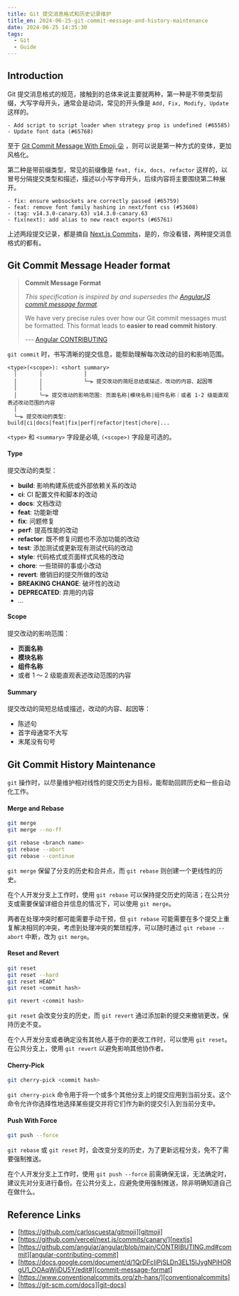 ```yaml
---
title: Git 提交消息格式和历史记录维护
title_en: 2024-06-25-git-commit-message-and-history-maintenance
date: 2024-06-25 14:35:30
tags:
  - Git
  - Guide
---
```


## Introduction

Git 提交消息格式的规范，接触到的总体来说主要就两种，第一种是不带类型前缀，大写字母开头，通常会是动词，常见的开头像是 `Add, Fix, Modify, Update` 这样的。

```log
- Add script to script loader when strategy prop is undefined (#65585)
- Update font data (#65768)
```

至于 [Git Commit Message With Emoji 😜][gitmoji] ，则可以说是第一种方式的变体，更加风格化。

第二种是带前缀类型，常见的前缀像是 `feat, fix, docs, refactor` 这样的，以冒号分隔提交类型和描述，描述以小写字母开头，后续内容将主要围绕第二种展开。

```log
- fix: ensure websockets are correctly passed (#65759)
- feat: remove font family hashing in next/font css (#53608)
- (tag: v14.3.0-canary.63) v14.3.0-canary.63
- fix(next): add alias to new react exports (#65761)
```

上述两段提交记录，都是摘自 [Next.js Commits][nextjs]，是的，你没看错，两种提交消息格式的都有。

## Git Commit Message Header format

> **Commit Message Format**
>
> _This specification is inspired by and supersedes the [AngularJS commit message format][commit-message-format]._
>
> We have very precise rules over how our Git commit messages must be formatted.
> This format leads to **easier to read commit history**.
>
> --- [Angular CONTRIBUTING][angular-contributing-commit]

`git commit` 时，书写清晰的提交信息，能帮助理解每次改动的目的和影响范围。

```
<type>(<scope>): <short summary>
  │       │             │
  │       │             └─⫸ 提交改动的简短总结或描述，改动的内容、起因等
  │       │
  │       └─⫸ 提交改动的影响范围: 页面名称|模块名称|组件名称｜或者 1-2 级能直观表述改动范围的内容
  │
  └─⫸ 提交改动的类型: build|ci|docs|feat|fix|perf|refactor|test|chore|...
```

`<type>` 和 `<summary>` 字段是必填, `(<scope>)` 字段是可选的。

#### Type

提交改动的类型：

- **build**: 影响构建系统或外部依赖关系的改动
- **ci**: CI 配置文件和脚本的改动
- **docs**: 文档改动
- **feat**: 功能新增
- **fix**: 问题修复
- **perf**: 提高性能的改动
- **refactor**: 既不修复问题也不添加功能的改动
- **test**: 添加测试或更新现有测试代码的改动
- **style**: 代码格式或页面样式风格的改动
- **chore**: 一些琐碎的事或小改动
- **revert**: 撤销旧的提交所做的改动
- **BREAKING CHANGE**: 破坏性的改动
- **DEPRECATED**: 弃用的内容
- ...

#### Scope

提交改动的影响范围：

- **页面名称**
- **模块名称**
- **组件名称**
- 或者 1 ～ 2 级能直观表述改动范围的内容

#### Summary

提交改动的简短总结或描述，改动的内容、起因等：

- 陈述句
- 首字母通常不大写
- 末尾没有句号

## Git Commit History Maintenance

`git` 操作时，以尽量维护相对线性的提交历史为目标，能帮助回顾历史和一些自动化工作。

#### Merge and Rebase

```bash
git merge
git merge --no-ff

git rebase <branch name>
git rebase --abort
git rebase --continue
```

`git merge` 保留了分支的历史和合并点，而 `git rebase` 则创建一个更线性的历史。

在个人开发分支上工作时，使用 `git rebase` 可以保持提交历史的简洁；在公共分支或需要保留详细合并信息的情况下，可以使用 `git merge`。

两者在处理冲突时都可能需要手动干预，但 `git rebase` 可能需要在多个提交上重复解决相同的冲突，考虑到处理冲突的繁琐程序，可以随时通过 `git rebase --abort` 中断，改为 `git merge`。

#### Reset and Revert

```bash
git reset
git reset --hard
git reset HEAD^
git reset <commit hash>

git revert <commit hash>
```

`git reset` 会改变分支的历史，而 `git revert` 通过添加新的提交来撤销更改，保持历史不变。

在个人开发分支或者确定没有其他人基于你的更改工作时，可以使用 `git reset`。在公共分支上，使用 `git revert` 以避免影响其他协作者。

#### Cherry-Pick

```bash
git cherry-pick <commit hash>
```

`git cherry-pick` 命令用于将一个或多个其他分支上的提交应用到当前分支。这个命令允许你选择性地选择某些提交并将它们作为新的提交引入到当前分支中。

#### Push With Force

```bash
git push --force
```

`git rebase` 或 `git reset` 时，会改变分支的历史，为了更新远程分支，免不了需要强制推送。

在个人开发分支上工作时，使用 `git push --force` 前需确保无误，无法确定时，建议先对分支进行备份。在公共分支上，应避免使用强制推送，除非明确知道自己在做什么。

## Reference Links

- [https://github.com/carloscuesta/gitmoji][gitmoji]
- [https://github.com/vercel/next.js/commits/canary/][nextjs]
- [https://github.com/angular/angular/blob/main/CONTRIBUTING.md#commit][angular-contributing-commit]
- [https://docs.google.com/document/d/1QrDFcIiPjSLDn3EL15IJygNPiHORgU1_OOAqWjiDU5Y/edit#][commit-message-format]
- [https://www.conventionalcommits.org/zh-hans/][conventionalcommits]
- [https://git-scm.com/docs][git-docs]

[gitmoji]: https://github.com/carloscuesta/gitmoji
[nextjs]: https://github.com/vercel/next.js/commits/canary/
[angular-contributing-commit]: https://github.com/angular/angular/blob/main/CONTRIBUTING.md#commit
[commit-message-format]: https://docs.google.com/document/d/1QrDFcIiPjSLDn3EL15IJygNPiHORgU1_OOAqWjiDU5Y/edit#
[conventionalcommits]: https://www.conventionalcommits.org/zh-hans/
[git-docs]: https://git-scm.com/docs

